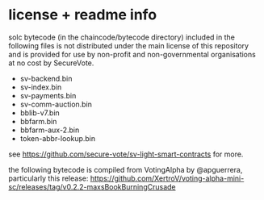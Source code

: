 # license + readme info

solc bytecode (in the chaincode/bytecode directory) included in the following files is not distributed under the main license of this repository and is provided for use by non-profit and non-governmental organisations at no cost by SecureVote.

* sv-backend.bin
* sv-index.bin 
* sv-payments.bin
* sv-comm-auction.bin
* bblib-v7.bin
* bbfarm.bin
* bbfarm-aux-2.bin
* token-abbr-lookup.bin

see https://github.com/secure-vote/sv-light-smart-contracts for more.

the following bytecode is compiled from VotingAlpha by @apguerrera, particularly this release: <https://github.com/XertroV/voting-alpha-mini-sc/releases/tag/v0.2.2-maxsBookBurningCrusade>
